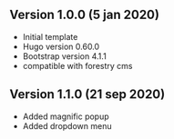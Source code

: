 ## Version 1.0.0 (5 jan 2020)

- Initial template
- Hugo version 0.60.0
- Bootstrap version 4.1.1
- compatible with forestry cms

## Version 1.1.0 (21 sep 2020)

- Added magnific popup
- Added dropdown menu
